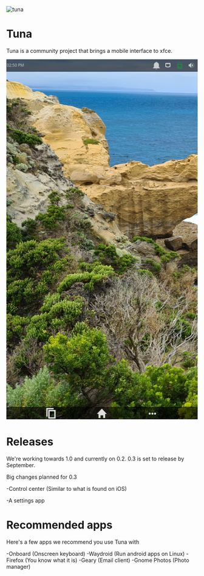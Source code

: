 
![tuna](img/TunaLOGOtitle.png)

# Tuna

Tuna is a community project that brings a mobile interface to xfce.

![tuna](img/TS3.png)

# Releases

We're working towards 1.0 and currently on 0.2. 0.3 is set to release by September.

Big changes planned for 0.3

-Control center (Similar to what is found on iOS)

-A settings app

# Recommended apps

Here's a few apps we recommend you use Tuna with

-Onboard (Onscreen keyboard)
-Waydroid (Run android apps on Linux)
-Firefox (You know what it is)
-Geary (Email client)
-Gnome Photos (Photo manager)